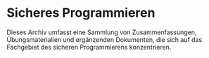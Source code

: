 # Sicheres Programmieren

Dieses Archiv umfasst eine Sammlung von Zusammenfassungen, Übungsmaterialien und ergänzenden Dokumenten, die sich auf
das Fachgebiet des sicheren Programmierens konzentrieren.